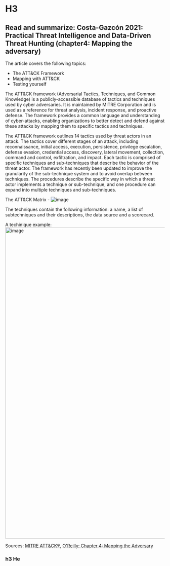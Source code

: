 # H3 

## Read and summarize: Costa-Gazcón 2021: Practical Threat Intelligence and Data-Driven Threat Hunting (chapter4: Mapping the adversary)

The article covers the following topics: 

+ The ATT&CK Framework
+ Mapping with ATT&CK
+ Testing yourself

The ATT&CK framework (Adversarial Tactics, Techniques, and Common Knowledge) is a publicly-accessible database of tactics and techniques used by cyber adversaries. It is maintained by MITRE Corporation and is used as a reference for threat analysis, incident response, and proactive defense. The framework provides a common language and understanding of cyber-attacks, enabling organizations to better detect and defend against these attacks by mapping them to specific tactics and techniques.

The ATT&CK framework outlines 14 tactics used by threat actors in an attack. The tactics cover different stages of an attack, including reconnaissance, initial access, execution, persistence, privilege escalation, defense evasion, credential access, discovery, lateral movement, collection, command and control, exfiltration, and impact. Each tactic is comprised of specific techniques and sub-techniques that describe the behavior of the threat actor. The framework has recently been updated to improve the granularity of the sub-technique system and to avoid overlap between techniques. The procedures describe the specific way in which a threat actor implements a technique or sub-technique, and one procedure can expand into multiple techniques and sub-techniques.

The ATT&CK Matrix - 
![image](https://user-images.githubusercontent.com/90892301/216816889-79b185ec-ffb9-48f1-8025-07f981db076c.png)

The techniques contain the following information: a name, a list of subtechniques and their descriptions, the data source and a scorecard. 

A techinique example: 
<img width="983" alt="image" src="https://user-images.githubusercontent.com/90892301/216817428-45b2bc8c-7f55-44a4-b82d-627890796e11.png">



Sources: [MITRE ATT&CK®](https://attack.mitre.org/), [O'Reilly: Chapter 4: Mapping the Adversary](https://learning.oreilly.com/library/view/practical-threat-intelligence/9781838556372/B13376_04_Final_SK_ePub.xhtml#_idParaDest-71)


### h3 He

